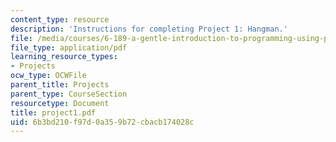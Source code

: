 ```yaml
---
content_type: resource
description: 'Instructions for completing Project 1: Hangman.'
file: /media/courses/6-189-a-gentle-introduction-to-programming-using-python-january-iap-2008/6b3bd210f97d0a359b72cbacb174028c_project1.pdf
file_type: application/pdf
learning_resource_types:
- Projects
ocw_type: OCWFile
parent_title: Projects
parent_type: CourseSection
resourcetype: Document
title: project1.pdf
uid: 6b3bd210-f97d-0a35-9b72-cbacb174028c
---
```

